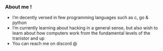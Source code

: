 ### About me !

- I’m decently versed in few programming languages such as c, go & python
- I’m currently learning about hacking in a general sense, but also wish to learn about how computers work from the fundamental levels of the tranistor and up
- You can reach me on discord @ 

